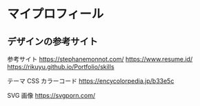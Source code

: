 # マイプロフィール

## デザインの参考サイト

参考サイト
https://stephanemonnot.com/
https://www.resume.id/
https://rikuyu.github.io/Portfolio/skills

テーマ CSS カラーコード
https://encycolorpedia.jp/b33e5c

SVG 画像
https://svgporn.com/
